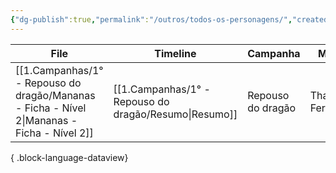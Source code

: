 ```yaml
---
{"dg-publish":true,"permalink":"/outros/todos-os-personagens/","created":"2024-07-23T08:29:11.000-03:00","updated":"2024-07-25T16:30:59.837-03:00"}
---
```



| File                                                                                           | Timeline                                                 | Campanha          | Mestre          | Inicio      | Término | Morto |
| ---------------------------------------------------------------------------------------------- | -------------------------------------------------------- | ----------------- | --------------- | ----------- | ------- | ----- |
| [[1.Campanhas/1° - Repouso do dragão/Mananas - Ficha - Nível 2\|Mananas - Ficha - Nível 2]] | [[1.Campanhas/1° - Repouso do dragão/Resumo\|Resumo]] | Repouso do dragão | Thais Fernandes | 13/Jul/2024 | \-      | false |

{ .block-language-dataview}
